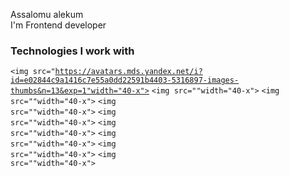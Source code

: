 Assalomu alekum  
I'm Frontend developer
### Technologies I work with
<code><img src="https://avatars.mds.yandex.net/i?id=e02844c9a1416c7e55a0dd22591b4403-5316897-images-thumbs&n=13&exp=1"width="40-x"></code>
<code><img src=""width="40-x"></code>
<code><img src=""width="40-x"></code>
<code><img src=""width="40-x"></code>
<code><img src=""width="40-x"></code>
<code><img src=""width="40-x"></code>
<code><img src=""width="40-x"></code>
<code><img src=""width="40-x"></code>
<code><img src=""width="40-x"></code>
